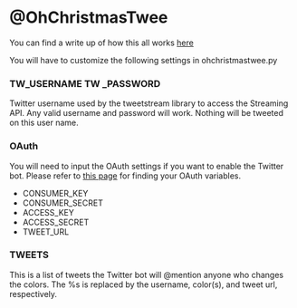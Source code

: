 # @OhChristmasTwee

You can find a write up of how this all works [here](http://www.austinrobertson.com/projects)

You will have to customize the following settings in ohchristmastwee.py

### TW_USERNAME TW _PASSWORD ##

Twitter username used by the tweetstream library to access the Streaming API. Any valid username and password will work. Nothing will be tweeted on this user name.

### OAuth

You will need to input the OAuth settings if you want to enable the Twitter bot. Please refer to [this page](http://talkfast.org/2010/05/31/twitter-from-the-command-line-in-python-using-oauth) for finding your OAuth variables. 

* CONSUMER_KEY
* CONSUMER_SECRET
* ACCESS_KEY
* ACCESS_SECRET 
* TWEET_URL

### TWEETS
 
This is a list of tweets the Twitter bot will @mention anyone who changes the colors. The %s is replaced by the username, color(s), and tweet url, respectively.
